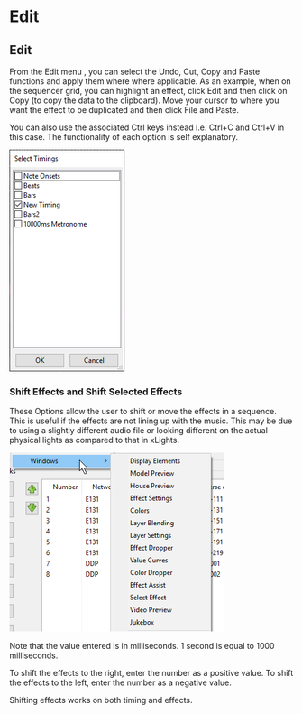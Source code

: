 # Edit

## Edit

From the Edit menu , you can select the Undo, Cut, Copy and Paste functions and apply them where where applicable. As an example, when on the sequencer grid, you can highlight an effect, click Edit and then click on Copy \(to copy the data to the clipboard\). Move your cursor to where you want the effect to be duplicated and then click File and Paste.

You can also use the associated Ctrl keys instead i.e. Ctrl+C and Ctrl+V in this case. The functionality of each option is self explanatory.

![](../../.gitbook/assets/image%20%2874%29.png)

### Shift Effects and Shift Selected Effects

These Options allow the user to shift or move the effects in a sequence. This is useful if the effects are not lining up with the music. This may be due to using a slightly different audio file or looking different on the actual physical lights as compared to that in xLights.

![](../../.gitbook/assets/image%20%28563%29.png)

Note that the value entered is in milliseconds. 1 second is equal to 1000 milliseconds.

To shift the effects to the right, enter the number as a positive value. To shift the effects to the left, enter the number as a negative value.

Shifting effects works on both timing and effects.

